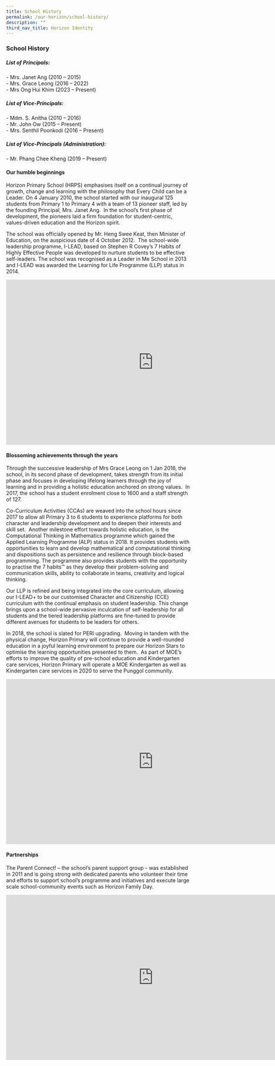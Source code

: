 ```yaml
---
title: School History
permalink: /our-horizon/school-history/
description: ""
third_nav_title: Horizon Identity
---
```

### **School History**
##### **List of Principals:**
\- Mrs. Janet Ang (2010 – 2015)<br>
\- Mrs. Grace Leong (2016 – 2022)<br>
\- Mrs Ong Hui Khim (2023 – Present)

##### **List of Vice-Principals:**
\- Mdm. S. Anitha (2010 – 2016)<br>
\- Mr. John Ow (2015 – Present)<br>
\- Mrs. Senthil Poonkodi (2016 – Present)

##### **List of Vice-Principals (Administration):**
\- Mr. Phang Chee Kheng (2019&nbsp;–&nbsp;Present)

#### **Our humble beginnings**
Horizon Primary School (HRPS) emphasises itself on a continual journey of growth, change and learning with the philosophy that Every Child can be a Leader. On 4 January 2010, the school started with our inaugural 125 students from Primary 1 to Primary 4 with a team of 13 pioneer staff, led by the founding Principal, Mrs. Janet Ang.&nbsp; In the school’s first phase of development, the pioneers laid a firm foundation for student-centric, values-driven education and the Horizon spirit.

The school was officially opened by Mr. Heng Swee Keat, then Minister of Education, on the auspicious date of 4 October 2012.&nbsp; The school-wide leadership programme, I-LEAD, based on Stephen R Covey’s 7 Habits of Highly Effective People was developed to nurture students to be effective self-leaders. The school was recognised as a Leader in Me School in 2013 and I-LEAD was awarded the Learning for Life Programme (LLP) status in 2014.

<iframe allowfullscreen="true" height="450" width="800" frameborder="0" src="https://docs.google.com/presentation/d/e/2PACX-1vSexoV51eEQR5nLdEoosEg1HiXLdkfpgOpBZoqGsMDvqFW-Q4FYbajGf7-Po_2Sd6uBbCjm02IDR5Oo/embed?start=false&amp;loop=false&amp;delayms=3000"></iframe>

#### **Blossoming achievements through the years**
Through the successive leadership of Mrs Grace Leong on 1 Jan 2016, the school, in its second phase of development, takes strength from its initial phase and focuses in developing lifelong learners through the joy of learning and in providing a holistic education anchored on strong values.&nbsp; In 2017, the school has a student enrolment close to 1600 and a staff strength of 127.&nbsp;

Co-Curriculum Activities (CCAs) are weaved into the school hours since 2017 to allow all Primary 3 to 6 students to experience platforms for both character and leadership development and to deepen their interests and skill set.&nbsp; Another milestone effort towards holistic education, is the Computational Thinking in Mathematics programme which gained the Applied Learning Programme (ALP) status in 2018. It provides students with opportunities to learn and develop mathematical and computational thinking and dispositions such as persistence and resilience through block-based programming. The programme also provides students with the opportunity to practise the 7 habits™ as they develop their problem-solving and communication skills, ability to collaborate in teams, creativity and logical thinking.

Our LLP is refined and being integrated into the core curriculum, allowing our I-LEAD+ to be our customised Character and Citizenship (CCE) curriculum with the continual emphasis on student leadership. This change brings upon a school-wide pervasive inculcation of self-leadership for all students and the tiered leadership platforms are fine-tuned to provide different avenues for students to be leaders for others.&nbsp;&nbsp;

In 2018, the school is slated for PERI upgrading.&nbsp; Moving in tandem with the physical change, Horizon Primary will continue to provide a well-rounded education in a joyful learning environment to prepare our Horizon Stars to optimise the learning opportunities presented to them.&nbsp; As part of MOE’s efforts to improve the quality of pre-school education and Kindergarten care services, Horizon Primary will operate a MOE Kindergarten as well as Kindergarten care services in 2020 to serve the Punggol community.

<iframe src="https://docs.google.com/presentation/d/e/2PACX-1vTKEjXAJWWjDBL_8WYog4_phZOph4aIDVTDP0fn_LUYRB0Vf_g84-rZT0DWAJokV1D6ZtPPuH_MMyv3/embed?start=false&amp;loop=false&amp;delayms=3000" frameborder="0" height="450" width="800" allowfullscreen="true"></iframe>

#### **Partnerships**
The Parent Connect! – the school’s parent support group - was established in 2011 and is going strong with dedicated parents who volunteer their time and efforts to support school’s programme and initiatives and execute large scale school-community events such as Horizon Family Day.

<iframe allowfullscreen="true" height="450" width="800" frameborder="0" src="https://docs.google.com/presentation/d/e/2PACX-1vTp0dido3VOGY7ifu6q4DGo2X2dyspTXFklmpxxYmDDSMrrrapDkTKeua1xAOQOs-R9_y6oeJMWZex-/embed?start=false&amp;loop=false&amp;delayms=3000"></iframe>